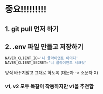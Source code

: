 # 중요!!!!!!!!!

## 1. git pull 먼저 하기 

## 2. .env 파일 만들고 저장하기

```python
NAVER_CLIENT_ID='니 클라이언트 아이디'
NAVER_CLIENT_SECRET='니 클라이언트 시크릿'
```

양식 바꾸지말고 그대로 하도록 (대문자 -> 소문자 X)



### v1, v2 모두 똑같이 작동하지만 v1을 추천함

